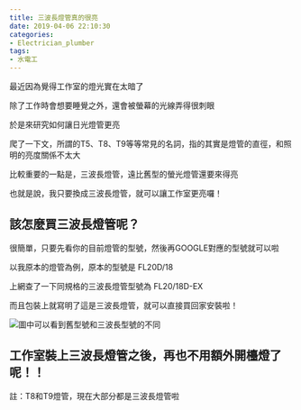 ```yaml
---
title: 三波長燈管真的很亮
date: 2019-04-06 22:10:30
categories:
- Electrician_plumber
tags: 
- 水電工
---
```


最近因為覺得工作室的燈光實在太暗了

除了工作時會想要睡覺之外，還會被螢幕的光線弄得很刺眼

於是來研究如何讓日光燈管更亮

爬了一下文，所謂的T5、T8、T9等等常見的名詞，指的其實是燈管的直徑，和照明的亮度關係不太大 

比較重要的一點是，三波長燈管，遠比舊型的螢光燈管還要來得亮

也就是說，我只要換成三波長燈管，就可以讓工作室更亮囉！


## 該怎麼買三波長燈管呢？

很簡單，只要先看你的目前燈管的型號，然後再GOOGLE對應的型號就可以啦

以我原本的燈管為例，原本的型號是 FL20D/18

上網查了一下同規格的三波長燈管型號為 FL20/18D-EX

而且包裝上就寫明了這是三波長燈管，就可以直接買回家安裝啦！

![圖中可以看到舊型號和三波長型號的不同](https://s3-ap-northeast-1.amazonaws.com/magic-panda-engineer/blog-img/20190416-lamp.jpg)

## 工作室裝上三波長燈管之後，再也不用額外開檯燈了呢！！





註：T8和T9燈管，現在大部分都是三波長燈管啦


